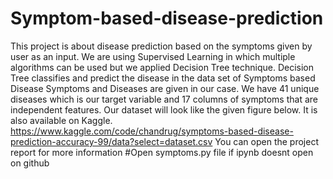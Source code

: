 # Symptom-based-disease-prediction
This project is about disease prediction based on the symptoms given by user as an input. We
are using Supervised Learning in which multiple algorithms can be used but we applied Decision
Tree technique. Decision Tree classifies and predict the disease in the data set of Symptoms
based Disease Symptoms and Diseases are given in our case. We have 41 unique diseases which
is our target variable and 17 columns of symptoms that are independent features. Our dataset
will look like the given figure below. It is also available on Kaggle.
https://www.kaggle.com/code/chandrug/symptoms-based-disease-prediction-accuracy-99/data?select=dataset.csv
You can open the project report for more information
#Open symptoms.py file if ipynb doesnt open on github
